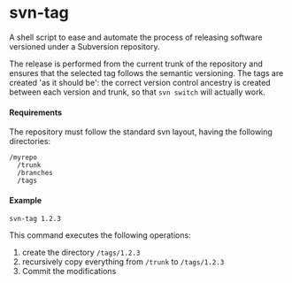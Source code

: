svn-tag
=======

A shell script to ease and automate the process of releasing software versioned under a Subversion repository.

The release is performed from the current trunk of the repository and ensures that the selected tag follows the semantic versioning. The tags are created 'as it should be': the correct version control ancestry is created between each version and trunk, so that `svn switch` will actually work.

#### Requirements

The repository must follow the standard svn layout, having the following directories:

    /myrepo
      /trunk
      /branches
      /tags

#### Example

    svn-tag 1.2.3
    
This command executes the following operations:

1. create the directory `/tags/1.2.3`
2. recursively copy everything from `/trunk` to `/tags/1.2.3`
3. Commit the modifications
